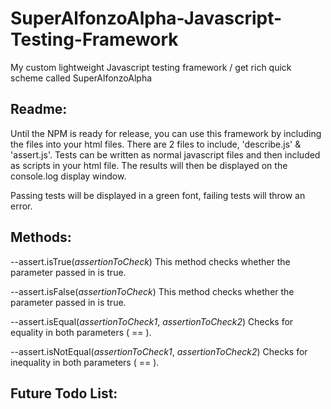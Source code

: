 # SuperAlfonzoAlpha-Javascript-Testing-Framework
My custom lightweight Javascript testing framework / get rich quick scheme called SuperAlfonzoAlpha

## Readme:
Until the NPM is ready for release, you can use this framework by including the files into your html files.
There are 2 files to include, 'describe.js' & 'assert.js'.
Tests can be written as normal javascript files and then included as scripts in your html file. The results will then be displayed on the console.log display window.

Passing tests will be displayed in a green font, failing tests will throw an error.

## Methods:

--assert.isTrue(*assertionToCheck*)
This method checks whether the parameter passed in is true.

--assert.isFalse(*assertionToCheck*)
This method checks whether the parameter passed in is true.

--assert.isEqual(*assertionToCheck1*, *assertionToCheck2*)
Checks for equality in both parameters ( == ).

--assert.isNotEqual(*assertionToCheck1*, *assertionToCheck2*)
Checks for inequality in both parameters ( == ).


## Future Todo List:

